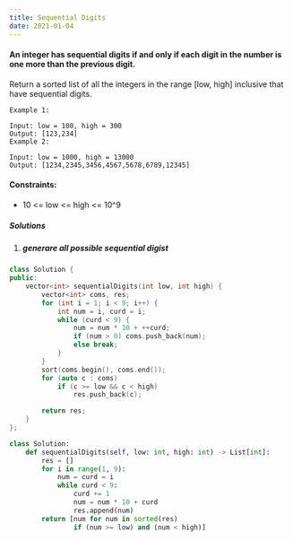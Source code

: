 ```yaml
---
title: Sequential Digits
date: 2021-01-04
---
```

#### An integer has sequential digits if and only if each digit in the number is one more than the previous digit.

Return a sorted list of all the integers in the range [low, high] inclusive that have sequential digits.

 

```
Example 1:

Input: low = 100, high = 300
Output: [123,234]
Example 2:

Input: low = 1000, high = 13000
Output: [1234,2345,3456,4567,5678,6789,12345]
```
 

#### Constraints:

- 10 <= low <= high <= 10^9

##### Solutions

1. ##### generare all possible sequential digist

```cpp
class Solution {
public:
    vector<int> sequentialDigits(int low, int high) {
        vector<int> coms, res;
        for (int i = 1; i < 9; i++) {
            int num = i, curd = i;
            while (curd < 9) {
                num = num * 10 + ++curd;
                if (num > 0) coms.push_back(num);
                else break;
            }
        }
        sort(coms.begin(), coms.end());
        for (auto c : coms)
            if (c >= low && c < high)
                res.push_back(c);

        return res;
    }
};
```

```python
class Solution:
    def sequentialDigits(self, low: int, high: int) -> List[int]:
        res = []
        for i in range(1, 9):
            num = curd = i
            while curd < 9:
                curd += 1
                num = num * 10 + curd
                res.append(num)
        return [num for num in sorted(res)
                if (num >= low) and (num < high)]
```